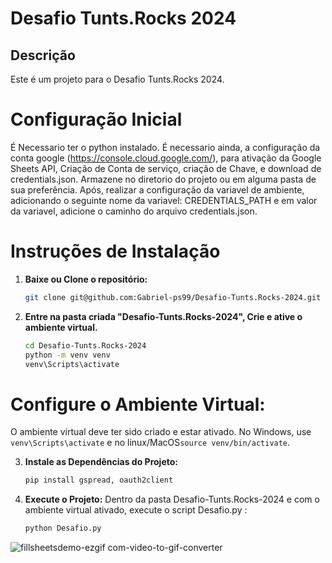 
# Desafio Tunts.Rocks 2024

## Descrição
Este é um projeto para o Desafio Tunts.Rocks 2024. 

# Configuração Inicial
É Necessario ter o python instalado. É necessario ainda, a configuração da conta google (https://console.cloud.google.com/), para ativação da Google Sheets API, Criação de Conta de serviço, criação de Chave, e download de credentials.json. Armazene no diretorio do projeto ou em alguma pasta de sua preferência. Após, realizar a configuração da variavel de ambiente, adicionando o seguinte nome da variavel: CREDENTIALS_PATH e em valor da variavel, adicione o caminho do arquivo credentials.json.

# Instruções de Instalação
1. **Baixe ou Clone o repositório:**
   ```bash
   git clone git@github.com:Gabriel-ps99/Desafio-Tunts.Rocks-2024.git

2. **Entre na pasta criada "Desafio-Tunts.Rocks-2024", Crie e ative o ambiente virtual.**
   ```bash
   cd Desafio-Tunts.Rocks-2024
   python -m venv venv
   venv\Scripts\activate
   
# Configure o Ambiente Virtual:
O ambiente virtual deve ter sido criado e estar ativado.
No Windows, use `venv\Scripts\activate` e no linux/MacOS`source venv/bin/activate`.


3. **Instale as Dependências do Projeto:**
   ```bash
   pip install gspread, oauth2client

4. **Execute o Projeto:**
Dentro da pasta Desafio-Tunts.Rocks-2024 e com o ambiente virtual ativado, execute o script Desafio.py :
   ```bash
   python Desafio.py

![fillsheetsdemo-ezgif com-video-to-gif-converter](https://github.com/Gabriel-ps99/Desafio-Tunts.Rocks-2024/assets/121944069/8010ebad-f492-4107-8165-7255c95af7e1)

